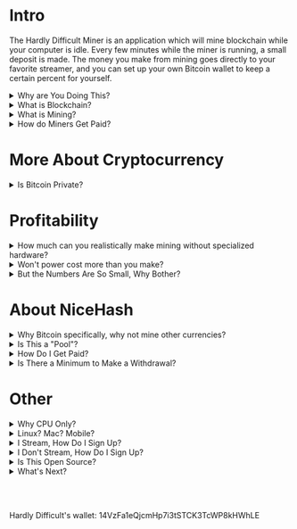 
# Intro

The Hardly Difficult Miner is an application which will mine blockchain while your computer is idle.  Every few minutes while the miner is running, a small deposit is made. The money you make from mining goes directly to your favorite streamer, and you can set up your own Bitcoin wallet to keep a certain percent for yourself.

<details><summary>Why are You Doing This?</summary>

Streamers, like myself, depend on generous support from viewers in order to make a living. This program offers just another way of helping your favorite streamers make it.  It may be particularly compelling for those that are not able to financially support today, this is like watching ads for bits... but it simply runs in the background.

<hr></details><details><summary>What is Blockchain?</summary>

A blockchain is a trusted history.  A set of events, commonly transactions, are grouped together into a block.  That block is secured by miners and attached to the previous block, forming a chain all the way back to the very first transaction.

<hr></details><details><summary>What is Mining?</summary>

Mining is the process where the miner confirms a block is valid and then spends significant computer resources in order to secure it.  This process involves calculating a hash code that meets specific criteria.  The only way to achieve this is by guess and check, making the required hash code something which is difficult (i.e. slow) to calculate but easy (fast) to confirm.

<hr></details><details><summary>How do Miners Get Paid?</summary>

Normally, miners are paid only when they successfully add a new block to the chain.  Only one miner can do this at a time, which means every other miner working on that block has wasted their time, getting nothing in return unless they submit first.  This is commonly referred to as 'winning the lottery'.

We are using the NiceHash marketplace which pays for the work you do, not for winning the lottery.  This creates a consistent payout effectively by the hour.  Miners are buying computer time from people like you, hoping to win the lottery.

<hr></details>

# More About Cryptocurrency

<details><summary>Is Bitcoin Private?</summary>

No.  Bitcoin is a history of transactions.  In order to confirm someone's account standing, you can walk the history to make sure they have the money they claim.  This means that the history is open for anyone to view.  

There are cryptocurrencies looking to create more private options.

<hr></details>

# Profitability

<details><summary>How much can you realistically make mining without specialized hardware?</summary>

My computer generates almost $10 / month at the moment, mining with just the CPU.

There are many different algorithms used in blockchain mining.  Some run well on GPU, others on specialized hardware (ASICS) specific to mining, and the one that this program is using runs best on a CPU (the [CryptoNight algorithm](https://en.bitcoin.it/wiki/CryptoNight)).

Here is a [calculator from NiceHash](https://www.nicehash.com/profitability-calculator), which includes estimated power cost.  

<hr></details><details><summary>Won't power cost more than you make?</summary>

Yea, but your mom pays for that.  Kappa.

For most, no.  Others, yes.  It depends on your hardware and where you live.  You can check the [calculator from NiceHash](https://www.nicehash.com/profitability-calculator) (note this app uses CPU only) if you know how much you pay for power.  For my machine/where I live, power costs about 10% of the earnings.

This application aims to limit how much power is consumed.  You can choose the number of threads, e.g. if you limit this to 1 your machine will not heat up.

<hr></details><details><summary>But the Numbers Are So Small, Why Bother?</summary>

If a few join in, this can really add up quicker than you may think.  For example, let's assume that everyone running the miner keeps it at 1 thread so their systems are never over loaded and run the miner for about 12 hours (some will do much more, others less).

```
My machine (i7-4790k) running 1 thread (which is 12% total CPU) pays about $.11 / day.
If running 12 hours/day: $.055 / day (equivalent to watching one ad for bits)
Per month: $1.65 on average per user or $100/month for a streamer with 60 supporters.
```

If that same machine ran 100%, it would be about $0.33 / day or $9.90 / month.  This is more support for the streamer than a paid subscription.

<hr></details>

# About NiceHash

<details><summary>Why Bitcoin specifically, why not mine other currencies?</summary>

We are.  NiceHash pays in Bitcoin for the work completed, but that work may include mining any blockchain (e.g. Bitcoin or zCash).

<hr></details><details><summary>Is This a "Pool"?</summary>

No, NiceHash is a marketplace, not a standard "pool".  The difference is NiceHash will pay for the work that you do, while a pool distributes winnings when someone in the pool wins the lottery.


<hr></details><details><summary>How Do I Get Paid?</summary>

There is no sign-up required for NiceHash.  All you need is a Bitcoin wallet address.  I recommend Coinbase.com.

If you are mining for your own wallet, or you are a streamer others are mining for, every few seconds a tiny deposit is made into a NiceHash account shown on the [dashboard](https://www.nicehash.com/miner/14VzFa1eQjcmHp7i3tSTCK3TcWP8kHWhLE) (just replace the end with your wallet).

Once you reach the minimum, it transfers from the NiceHash account to your wallet.  This happens once per day, if you don't meet the minimum yet it carries over to the next until you do.

If you use a NiceHash wallet (instead of something like coinbase), then there is another minimum to reach and the only withdrawal option is to transfer it to an external wallet such as coinbase.

<hr></details><details><summary>Is There a Minimum to Make a Withdrawal?</summary>

Yes.  About $60 if you use a standard bitcoin wallet, ~$15 with a NiceHash wallet.  The transaction fees work out in your favor if you use an external wallet, such as coinbase... but hitting that minimum may take some time.

<hr></details>



# Other

<details><summary>Why CPU Only?</summary>

We could add GPU support if there is interest in this.  It adds a fair bit of complexity, in order to do this well.

Mining with the CPU only is safe.  If you keep the thread count down (it defaults to 1), it will not impact other things running - like a Twitch stream or the game your playing.  Using the GPU to mine may cause your machine to lag.

You may consider getting the NiceHash client instead, this supports GPU mining and may generate more revenue ($50-$100/mo for one computer with a good GPU is possible).  The downside is that it is a resource hog always running at 100%, not to be run while using the machine for anything else and power costs will be higher.

<hr></details><details><summary>Linux? Mac? Mobile?</summary>

It's possible, but not yet.

<hr></details><details><summary>I Stream, How Do I Sign Up?</summary>

If you're a Twitch affiliate, just let me know you're interested (others, see below).  We'll add you to a list of streamers that users can choose from... and create a download link which defaults to sending 99% of the profits to you, and the other 1% to me. 

I'm still working on a few core features, and the ui.  It'll be some time before it would be ready to ask the masses to install.

<hr></details><details><summary>I Don't Stream, How Do I Sign Up?</summary>

I'm hoping to set this up so that it's easily configurable.  If you wanted to used this as a fundraiser to go towards charity, for a group of friends, another company, whatever... Let's do it!  Basically I'll post instructions on how to reconfigure the settings so you can post a zip with your wallets instead of streamers.  

You can add one or many wallets. But, like with streamers, 1% will go to my wallet. Let me know if there's anything specific you need.  

<hr></details><details><summary>Is This Open Source?</summary>

No.  However, HardlyDifficult subs can view the source.  This is not 'open source' - it's for educational purposes or to help with development.  All rights reserved.

<hr></details><details><summary>What's Next?</summary>

If things continue to go well, after building this application most of it will be reused to create a Unity asset store package.  This could be a great alternative to watching ads as way to support developers of free-to-play games.

<hr></details>

<br><br>

Hardly Difficult's wallet: 14VzFa1eQjcmHp7i3tSTCK3TcWP8kHWhLE